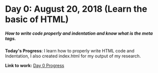 # Day 0: August 20, 2018 (Learn the basic of HTML)
##### How to write code properly and indentation and know what is the meta tags.

**Today's Progress**: I learn how to properly write HTML code and Indentation, I also created index.html for my output of my research.

**Link to work:**
[Day 0 Progress](https://github.com/jamesmonsarvas/1-100DaysOfCode/blob/master/days/0/source/index.html)